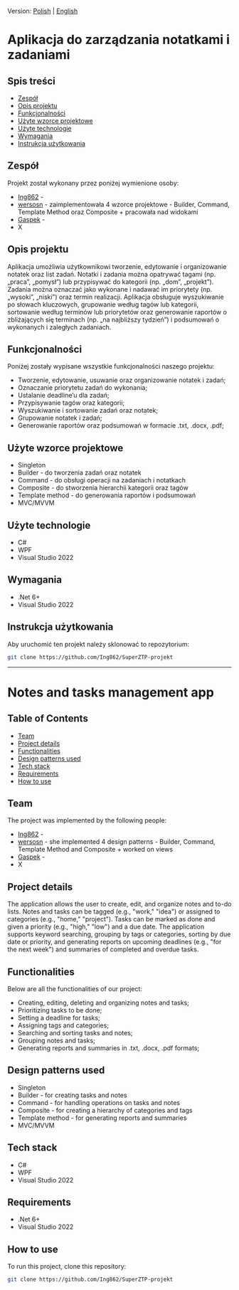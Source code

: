Version: [Polish](#Aplikacja-do-zarządzania-notatkami-i-zadaniami) | [English](#Notes-and-tasks-nanagement-app)

# Aplikacja do zarządzania notatkami i zadaniami
## Spis treści
 - [Zespół](#zespół)
 - [Opis projektu](#opis-projektu)
 - [Funkcjonalności](#funkcjonalności)
 - [Użyte wzorce projektowe](#użyte-wzorce-projektowe)
 - [Użyte technologie](#użyte-technologie)
 - [Wymagania](#wymagania)
 - [Instrukcja użytkowania](#instrukcja-użytkowania)
   
## Zespół
Projekt został wykonany przez poniżej wymienione osoby:
 - [Ing862](https://github.com/Ing862) -
 - [wersosn](https://github.com/wersosn) - zaimplementowała 4 wzorce projektowe - Builder, Command, Template Method oraz Composite + pracowała nad widokami
 - [Gaspek](https://github.com/Gaspek) -
 - X

## Opis projektu
Aplikacja umożliwia użytkownikowi tworzenie, edytowanie i organizowanie notatek oraz list zadań. Notatki i zadania można opatrywać tagami (np. „praca”, „pomysł”) lub przypisywać do kategorii (np. „dom”, „projekt”). Zadania można oznaczać jako wykonane i nadawać im priorytety (np. „wysoki”, „niski”) oraz termin realizacji. Aplikacja obsługuje wyszukiwanie po słowach kluczowych, grupowanie według tagów lub kategorii, sortowanie według terminów lub priorytetów oraz generowanie raportów o zbliżających się terminach (np. „na najbliższy tydzień”) i podsumowań o wykonanych i zaległych zadaniach.

## Funkcjonalności
Poniżej zostały wypisane wszystkie funkcjonalności naszego projektu:
- Tworzenie, edytowanie, usuwanie oraz organizowanie notatek i zadań;
- Oznaczanie priorytetu zadań do wykonania;
- Ustalanie deadline’u dla zadań;
- Przypisywanie tagów oraz kategorii;
- Wyszukiwanie i sortowanie zadań oraz notatek;
- Grupowanie notatek i zadań;
- Generowanie raportów oraz podsumowań w formacie .txt, .docx, .pdf;

## Użyte wzorce projektowe
- Singleton
- Builder - do tworzenia zadań oraz notatek
- Command - do obsługi operacji na zadaniach i notatkach
- Composite - do stworzenia hierarchii kategorii oraz tagów
- Template method - do generowania raportów i podsumowań
- MVC/MVVM
  
## Użyte technologie
- C#
- WPF
- Visual Studio 2022
  
## Wymagania
- .Net 6+
- Visual Studio 2022

## Instrukcja użytkowania
Aby uruchomić ten projekt należy sklonować to repozytorium:
```bash
git clone https://github.com/Ing862/SuperZTP-projekt
```

---
# Notes and tasks management app
## Table of Contents
 - [Team](#team)
 - [Project details](#project-details)
 - [Functionalities](#functionalities)
 - [Design patterns used](#design-patterns-used)
 - [Tech stack](#tech-stack)
 - [Requirements](#requirements)
 - [How to use](#how-to-use)

## Team
The project was implemented by the following people:
 - [Ing862](https://github.com/Ing862) -
 - [wersosn](https://github.com/wersosn) - she implemented 4 design patterns - Builder, Command, Template Method and Composite + worked on views
 - [Gaspek](https://github.com/Gaspek) -
 - X

## Project details
The application allows the user to create, edit, and organize notes and to-do lists. Notes and tasks can be tagged (e.g., "work," "idea") or assigned to categories (e.g., "home," "project"). Tasks can be marked as done and given a priority (e.g., "high," "low") and a due date. The application supports keyword searching, grouping by tags or categories, sorting by due date or priority, and generating reports on upcoming deadlines (e.g., "for the next week") and summaries of completed and overdue tasks.

## Functionalities
Below are all the functionalities of our project:
- Creating, editing, deleting and organizing notes and tasks;
- Prioritizing tasks to be done;
- Setting a deadline for tasks;
- Assigning tags and categories;
- Searching and sorting tasks and notes;
- Grouping notes and tasks;
- Generating reports and summaries in .txt, .docx, .pdf formats;

## Design patterns used
- Singleton
- Builder - for creating tasks and notes
- Command - for handling operations on tasks and notes
- Composite - for creating a hierarchy of categories and tags
- Template method - for generating reports and summaries
- MVC/MVVM

## Tech stack
- C#
- WPF
- Visual Studio 2022
  
## Requirements
- .Net 6+
- Visual Studio 2022

## How to use
To run this project, clone this repository:
```bash
git clone https://github.com/Ing862/SuperZTP-projekt
```
